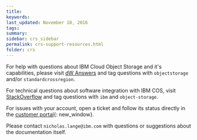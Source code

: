 ```yaml
---
title:  
keywords: 
last_updated: November 18, 2016
tags: 
summary: 
sidebar: crs_sidebar
permalink: crs-support-resources.html
folder: crs
---
```

 

For help with questions about IBM Cloud Object Storage and it's capabilities, please visit [dW Answers](https://developer.ibm.com/answers/smartspace/public-cloud-object-storage/) and tag questions with `objectstorage` and/or `standardcrossregion`.

For technical questions about software integration with IBM COS, visit [StackOverflow](http://stackoverflow.com/questions/tagged/object-storage+ibm) and tag questions with `ibm` and `object-storage`.

For issues with your account, open a ticket and follow its status directly in the [customer portal](https://control.softlayer.com/){: new_window}.

Please contact `nicholas.lange@ibm.com` with questions or suggestions about the documentation itself.